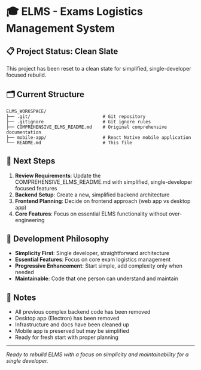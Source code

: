 # 🎓 ELMS - Exams Logistics Management System

## 📋 Project Status: Clean Slate

This project has been reset to a clean state for simplified, single-developer focused rebuild.

## 🗂️ Current Structure

```text
ELMS_WORKSPACE/
├── .git/                           # Git repository
├── .gitignore                      # Git ignore rules
├── COMPREHENSIVE_ELMS_README.md    # Original comprehensive documentation
├── mobile-app/                     # React Native mobile application
└── README.md                       # This file
```

## 🎯 Next Steps

1. **Review Requirements**: Update the COMPREHENSIVE_ELMS_README.md with simplified, single-developer focused features
2. **Backend Setup**: Create a new, simplified backend architecture
3. **Frontend Planning**: Decide on frontend approach (web app vs desktop app)
4. **Core Features**: Focus on essential ELMS functionality without over-engineering

## 🚀 Development Philosophy

- **Simplicity First**: Single developer, straightforward architecture
- **Essential Features**: Focus on core exam logistics management
- **Progressive Enhancement**: Start simple, add complexity only when needed
- **Maintainable**: Code that one person can understand and maintain

## 📝 Notes

- All previous complex backend code has been removed
- Desktop app (Electron) has been removed
- Infrastructure and docs have been cleaned up
- Mobile app is preserved but may be simplified
- Ready for fresh start with proper planning

---

*Ready to rebuild ELMS with a focus on simplicity and maintainability for a single developer.*
